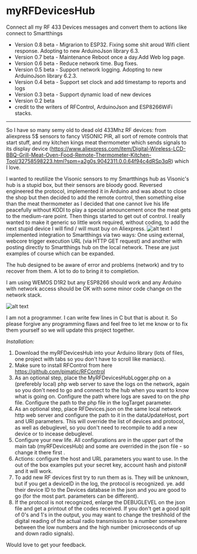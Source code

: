 # myRFDevicesHub

Connect all my RF 433 Devices messages and convert them to actions like connect to Smartthings

 * Version 0.8 beta - Migrarion to ESP32. Fixing some shit aroud Wifi client response. Adopting to new ArduinoJson library 6.3.
 * Version 0.7 beta - Maintenance Reboot once a day.Add Web log page.
 * Version 0.6 beta - Reduce network time. Bug fixes.
 * Version 0.5 beta - Support network logging. Adopting to new ArduinoJson library 6.2.3. 
 * Version 0.4 beta - Support set clock and add timestamp to reports and logs
 * Version 0.3 beta - Support dynamic load of new devices
 * Version 0.2 beta
 * credit to the writers of RFControl, ArduinoJson and ESP8266WiFi stacks.
--------------------------------------------------------------------------------------------


So I have so many semy old to dead old 433Mhz RF  devices: from aliexpress 5$ sensors to fancy VISONIC PIR, all sort of remote controls that start stuff, and my kitchen kings meat thermometer which sends signals to its display device (https://www.aliexpress.com/item/Digital-Wireless-LCD-BBQ-Grill-Meat-Oven-Food-Remote-Thermometer-Kitchen-Tool/32758598223.html?spm=a2g0s.9042311.0.0.64f94c4dRSp3qR) which I love.

I wanted to reutilize the Visonic sensors to my Smartthings hub as Visonic's hub is a stupid box, but their sensors are bloody good.
Reversed engineered the protocol, implemented it in Arduino and was about to close the shop but then decided to add the remote control, then something else than the meat thermometer as I decided that one cannot live his life peacefully without KODI to play a special announcement once the meat gets to the medium-rare point.
Then things started to get out of control. I really wanted to make it generic so little work required, without coding, to add the next stupid device I will find / will must buy on Aliexpress. 
![alt text](https://hackster.imgix.net/uploads/attachments/519445/blob_2ifrbftkzk_6PK1LPypE1.blob%3Fauto%3Dcompress%252Cformat%26w%3D900%26h%3D675%26fit%3Dmin?auto=compress%2Cformat&w=900&h=675&fit=min)
I implemented integration to Smartthings via two ways: One using external, webcore trigger execution URL (via HTTP GET request) and another with posting directly to Smartthings hub on the local network. These are just examples of course which can be expanded.

The hub designed to be aware of error and problems (network) and try to recover from them. A lot to do to bring it to completion.

I am using WEMOS D1R2 but any ESP8266 should work and any Arduino with network access should be OK with some minor code change on the network stack.

![alt text](https://lh3.googleusercontent.com/WBL5oTXWKvsu7guZXq39TpxMiPwH3iJrGACO5EKY5pxy82EF0439uUVmV7iJWcNCj8XLV19bo9rygoG5QiyY6vogaEoI-Da72RzOngfa13abKqSZ0ILgBBKookVFuQRV5vi1y7yw59cqeJpJIZE8_X01qgAcqRovSzmX_jpH92M18LPHQGCkAzNIzh2lJrTsWDvqjHfI_0tDgSMlFNIGIrEi5P10soM_d-6zy7vsqeZZY6fSsiJyus851VFcL-DA7WyN5Efs7BlwpwjM2UpfHKtjqwzZmLmBiVeiwrLzMo1JgHtrQVuo5iHf4QsYR60fYiHy8AuOArQ3N2C8iY6_Zye-nXUACQ_1H2T_SGC4km4iLe7E0Hxx8FobfOHhyEiMmbQy6fheiUVchI1nzVMB2zU-0iotsnaYye6AYDAGnyzyETkTDadAOQnniyyd5Clhtmh6M50S1KMKhhuGE5eBRsmVymOBps95WCgPJnlDKBFbAn6-qa7Qrw0tnwo_aETvJ-E3NXdSfDfBhjzDFWVb6lwve2xCDY98uON3vI9GTuprqWJWrBUD2NcrWKIeNtjdVrR1Z1u0gUr066qJlcbiNYHovwnBzgzN3ep265qHUZjTvrYTsf9qjMHvxk9uX4xl_nugeJaxmyo9gsOmSf_3r0xh=w2212-h1468-no)


I am not a programmer. I can write few lines in C but that is about it.  So please forgive any programming flaws and feel free to let me know or to fix them yourself so we will update this project together.


*Installation:* 
1. Download the myRFDevicesHub into your Arduino library (lots of files, one project with tabs so you don't have to scroll like maniacs).
2. Make sure to install RFControl from here https://github.com/pimatic/RFControl
3. As an optional step, place the MyRFDevicesHubLogger.php on a (preferebly local) php web server to save the logs on the network, again so you don't need to go and connect to the hub when you want to know what is going on. Configure the path where logs are saved to on the php file. Configure the path to the php file in the logTarget parameter.
4. As an optional step, place RFDevices.json on the same local network http web server and configure the path to it in the dataUpdateHost, port and URI parameters. This will override the list of devices and protocol, as well as debuglevel, so you don't need to recompile to add a new device or to incease debuglevel.
3. Configure your new life. All configurations are in the upper part of the main tab (myRFDevicesHub) and some are overrided in the json file - so change it there first .
5. Actions: configure the host and URL parameters you want to use. In the out of the box  examples put your secret key, account hash and piston# and it will work.
6. To add new RF devices first try to run them as is. They will be unknown, but if you get a deviceID in the log, the protocol is recognized. ye. add their device ID to the Devices database in the json and you are good to go (for the most part. parameters can be different).
6. If the protocol is not recognized, enlarge the DEBUGLEVEL on the json file and get a printout of the codes received. If you don't get a good split of 0's and 1's in the output, you may want to change the treshhold of the digital reading of the actual radio transmission to a number somewhere between the low numbers and the high number (microseconds of up and down radio signals).


Would love to get your feedback.
